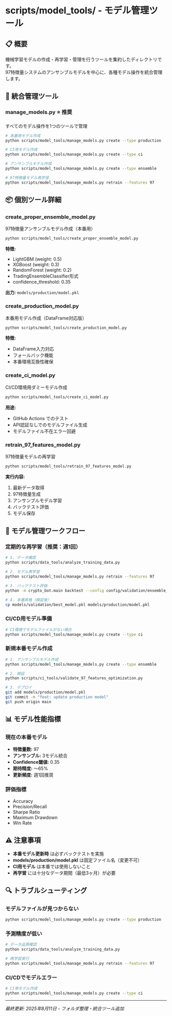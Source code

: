 # scripts/model_tools/ - モデル管理ツール

## 📋 概要

機械学習モデルの作成・再学習・管理を行うツールを集約したディレクトリです。  
97特徴量システムのアンサンブルモデルを中心に、各種モデル操作を統合管理します。

## 🎯 統合管理ツール

### **manage_models.py** ⭐ 推奨
すべてのモデル操作を1つのツールで管理

```bash
# 本番用モデル作成
python scripts/model_tools/manage_models.py create --type production

# CI用モデル作成
python scripts/model_tools/manage_models.py create --type ci

# アンサンブルモデル作成
python scripts/model_tools/manage_models.py create --type ensemble

# 97特徴量モデル再学習
python scripts/model_tools/manage_models.py retrain --features 97
```

## 📦 個別ツール詳細

### **create_proper_ensemble_model.py**
97特徴量アンサンブルモデル作成（本番用）

```bash
python scripts/model_tools/create_proper_ensemble_model.py
```

**特徴:**
- LightGBM (weight: 0.5)
- XGBoost (weight: 0.3)
- RandomForest (weight: 0.2)
- TradingEnsembleClassifier形式
- confidence_threshold: 0.35

**出力:** `models/production/model.pkl`

### **create_production_model.py**
本番用モデル作成（DataFrame対応版）

```bash
python scripts/model_tools/create_production_model.py
```

**特徴:**
- DataFrame入力対応
- フォールバック機能
- 本番環境互換性確保

### **create_ci_model.py**
CI/CD環境用ダミーモデル作成

```bash
python scripts/model_tools/create_ci_model.py
```

**用途:**
- GitHub Actions でのテスト
- API認証なしでのモデルファイル生成
- モデルファイル不在エラー回避

### **retrain_97_features_model.py**
97特徴量モデルの再学習

```bash
python scripts/model_tools/retrain_97_features_model.py
```

**実行内容:**
1. 最新データ取得
2. 97特徴量生成
3. アンサンブルモデル学習
4. バックテスト評価
5. モデル保存

## 🔄 モデル管理ワークフロー

### **定期的な再学習（推奨：週1回）**

```bash
# 1. データ確認
python scripts/data_tools/analyze_training_data.py

# 2. モデル再学習
python scripts/model_tools/manage_models.py retrain --features 97

# 3. バックテスト評価
python -m crypto_bot.main backtest --config config/validation/ensemble_trading.yml

# 4. 本番昇格（検証後）
cp models/validation/best_model.pkl models/production/model.pkl
```

### **CI/CD用モデル準備**

```bash
# CI環境でモデルファイルがない場合
python scripts/model_tools/manage_models.py create --type ci
```

### **新規本番モデル作成**

```bash
# 1. アンサンブルモデル作成
python scripts/model_tools/manage_models.py create --type ensemble

# 2. 検証
python scripts/ci_tools/validate_97_features_optimization.py

# 3. デプロイ
git add models/production/model.pkl
git commit -m "feat: update production model"
git push origin main
```

## 📊 モデル性能指標

### **現在の本番モデル**
- **特徴量数:** 97
- **アンサンブル:** 3モデル統合
- **Confidence閾値:** 0.35
- **期待精度:** 〜65%
- **更新頻度:** 週1回推奨

### **評価指標**
- Accuracy
- Precision/Recall
- Sharpe Ratio
- Maximum Drawdown
- Win Rate

## ⚠️ 注意事項

- **本番モデル更新時** は必ずバックテストを実施
- **models/production/model.pkl** は固定ファイル名（変更不可）
- **CI用モデル** は本番では使用しないこと
- **再学習** には十分なデータ期間（最低3ヶ月）が必要

## 🔍 トラブルシューティング

### **モデルファイルが見つからない**
```bash
python scripts/model_tools/manage_models.py create --type production
```

### **予測精度が低い**
```bash
# データ品質確認
python scripts/data_tools/analyze_training_data.py

# 再学習実行
python scripts/model_tools/manage_models.py retrain --features 97
```

### **CI/CDでモデルエラー**
```bash
# CI用モデル作成
python scripts/model_tools/manage_models.py create --type ci
```

---

*最終更新: 2025年8月11日 - フォルダ整理・統合ツール追加*